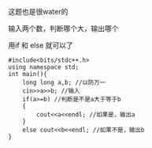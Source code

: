 这题也是很water的

输入两个数，判断哪个大，输出哪个

用if 和 else 就可以了

```
#include<bits/stdc++.h>
using namespace std;
int main(){
    long long a,b; //以防万一
    cin>>a>>b; //输入
    if(a>=b) //判断是不是a大于等于b
    {
        cout<<a<<endl; //如果是，输出a
    }
    else cout<<b<<endl; //如果不是，输出b
}
```